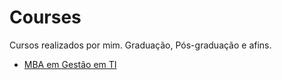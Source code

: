 # Courses

Cursos realizados por mim. Graduação, Pós-graduação e afins.

* [MBA em Gestão em TI](./mba/gestao-ti/)
